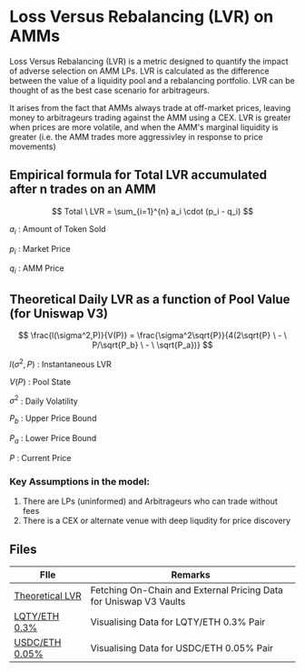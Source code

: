 # Loss Versus Rebalancing (LVR) on AMMs

Loss Versus Rebalancing (LVR) is a metric designed to quantify the impact of adverse selection on AMM LPs. LVR is calculated as the difference between the value of a liquidity pool and a rebalancing portfolio. LVR can be thought of as the best case scenario for arbitrageurs.

It arises from the fact that AMMs always trade at off-market prices, leaving money to arbitrageurs trading against the AMM using a CEX. LVR is greater when prices are more volatile, and when the AMM's marginal liquidity is greater (i.e. the AMM trades more aggressivley in response to price movements)

## Empirical formula for Total LVR accumulated after n trades on an AMM

$$
Total \  LVR =  \sum_{i=1}^{n} a_i \cdot (p_i - q_i)
$$

$a_i$ : Amount of Token Sold

$p_i$ : Market Price

$q_i$ : AMM Price

## Theoretical Daily LVR as a function of Pool Value (for Uniswap V3)

$$
\frac{l(\sigma^2,P)}{V(P)} = \frac{\sigma^2\sqrt{P}}{4(2\sqrt{P} \  - \ P/\sqrt{P_b} \ - \ \sqrt{P_a})}
$$

$l(\sigma^2,P)$ : Instantaneous LVR

$V(P)$ : Pool State

$\sigma^2$ : Daily Volatility 

$P_b$ : Upper Price Bound

$P_a$ : Lower Price Bound

$P$ : Current Price

### Key Assumptions in the model:
1. There are LPs (uninformed) and Arbitrageurs who can trade without fees
2. There is a CEX or alternate venue with deep liqudity for price discovery

## Files

| FIle      | Remarks |
| ----------- | ----------- |
| [Theoretical LVR](https://github.com/crustyapples/LVR/blob/master/notebooks/Theoretical_LVR.ipynb)     | Fetching On-Chain and External Pricing Data for Uniswap V3 Vaults       |
| [LQTY/ETH 0.3%](https://github.com/crustyapples/LVR/blob/master/notebooks/LVR_Comparison_LQTYETH.ipynb)   | Visualising Data for LQTY/ETH 0.3% Pair        |
| [USDC/ETH 0.05%](https://github.com/crustyapples/LVR/blob/master/notebooks/LVR_Comparison_USDCETH.ipynb)   | Visualising Data for USDC/ETH 0.05% Pair        |

